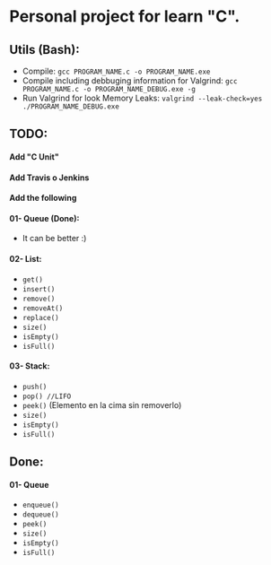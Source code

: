 # Personal project for learn "C".

## Utils (Bash):
- Compile: ```gcc PROGRAM_NAME.c -o PROGRAM_NAME.exe```
- Compile including debbuging information for Valgrind: ```gcc PROGRAM_NAME.c -o PROGRAM_NAME_DEBUG.exe -g```
- Run Valgrind for look Memory Leaks: ```valgrind --leak-check=yes ./PROGRAM_NAME_DEBUG.exe```

## TODO:
#### Add "C Unit"
#### Add Travis o Jenkins
#### Add the following
#### 01- Queue (Done):
- It can be better :)

#### 02- List:
- ```get()```
- ```insert()```
- ```remove()```
- ```removeAt()```
- ```replace()```
- ```size()```
- ```isEmpty()```
- ```isFull()```

#### 03- Stack:
- ```push()```
- ```pop() //LIFO```
- ```peek()``` (Elemento en la cima sin removerlo)
- ```size()```
- ```isEmpty()```
- ```isFull()```

## Done: 
#### 01- Queue
- ```enqueue()``` 
- ```dequeue()```
- ```peek()```
- ```size()```
- ```isEmpty()```
- ```isFull()```